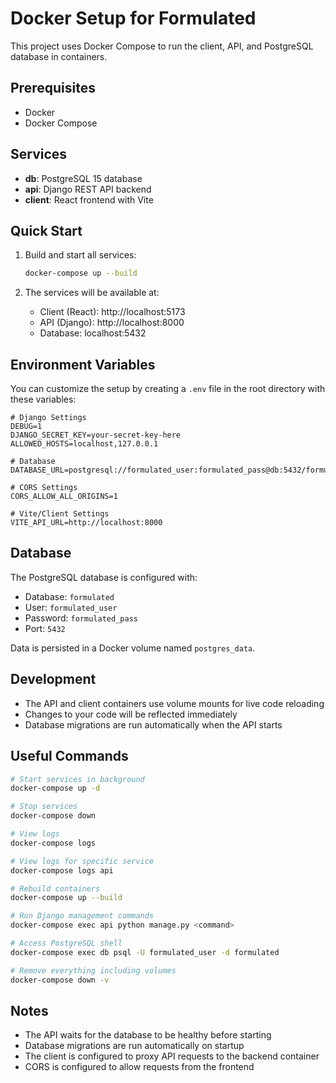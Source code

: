 # Docker Setup for Formulated

This project uses Docker Compose to run the client, API, and PostgreSQL database in containers.

## Prerequisites

- Docker
- Docker Compose

## Services

- **db**: PostgreSQL 15 database
- **api**: Django REST API backend
- **client**: React frontend with Vite

## Quick Start

1. Build and start all services:
   ```bash
   docker-compose up --build
   ```

2. The services will be available at:
   - Client (React): http://localhost:5173
   - API (Django): http://localhost:8000
   - Database: localhost:5432

## Environment Variables

You can customize the setup by creating a `.env` file in the root directory with these variables:

```env
# Django Settings
DEBUG=1
DJANGO_SECRET_KEY=your-secret-key-here
ALLOWED_HOSTS=localhost,127.0.0.1

# Database
DATABASE_URL=postgresql://formulated_user:formulated_pass@db:5432/formulated

# CORS Settings
CORS_ALLOW_ALL_ORIGINS=1

# Vite/Client Settings
VITE_API_URL=http://localhost:8000
```

## Database

The PostgreSQL database is configured with:
- Database: `formulated`
- User: `formulated_user`
- Password: `formulated_pass`
- Port: `5432`

Data is persisted in a Docker volume named `postgres_data`.

## Development

- The API and client containers use volume mounts for live code reloading
- Changes to your code will be reflected immediately
- Database migrations are run automatically when the API starts

## Useful Commands

```bash
# Start services in background
docker-compose up -d

# Stop services
docker-compose down

# View logs
docker-compose logs

# View logs for specific service
docker-compose logs api

# Rebuild containers
docker-compose up --build

# Run Django management commands
docker-compose exec api python manage.py <command>

# Access PostgreSQL shell
docker-compose exec db psql -U formulated_user -d formulated

# Remove everything including volumes
docker-compose down -v
```

## Notes

- The API waits for the database to be healthy before starting
- Database migrations are run automatically on startup
- The client is configured to proxy API requests to the backend container
- CORS is configured to allow requests from the frontend 